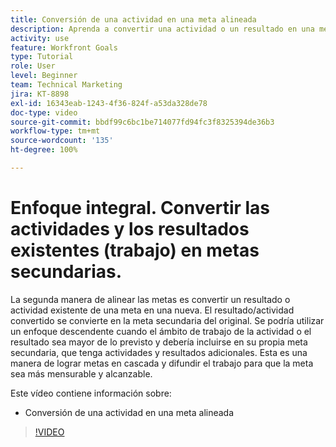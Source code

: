 ```yaml
---
title: Conversión de una actividad en una meta alineada
description: Aprenda a convertir una actividad o un resultado en una meta alineada en [!DNL Goals].
activity: use
feature: Workfront Goals
type: Tutorial
role: User
level: Beginner
team: Technical Marketing
jira: KT-8898
exl-id: 16343eab-1243-4f36-824f-a53da328de78
doc-type: video
source-git-commit: bbdf99c6bc1be714077fd94fc3f8325394de36b3
workflow-type: tm+mt
source-wordcount: '135'
ht-degree: 100%

---
```


# Enfoque integral. Convertir las actividades y los resultados existentes (trabajo) en metas secundarias.

La segunda manera de alinear las metas es convertir un resultado o actividad existente de una meta en una nueva. El resultado/actividad convertido se convierte en la meta secundaria del original. Se podría utilizar un enfoque descendente cuando el ámbito de trabajo de la actividad o el resultado sea mayor de lo previsto y debería incluirse en su propia meta secundaria, que tenga actividades y resultados adicionales. Esta es una manera de lograr metas en cascada y difundir el trabajo para que la meta sea más mensurable y alcanzable.

Este vídeo contiene información sobre:

* Conversión de una actividad en una meta alineada

>[!VIDEO](https://video.tv.adobe.com/v/335192/?quality=12&learn=on&enablevpops=1)
